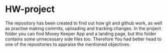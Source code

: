 # HW-project
The repository has been created to find out how git and github work, as well as practise making commits, uploading and tracking changes.
In the project folder you can find Money Keeper App and a landing page, but this folder contains some unnecessary side files too. Therefore You had better head to one of the repositories to appraise the mentioned objectives. 
